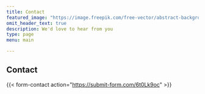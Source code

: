 ```yaml
---
title: Contact
featured_image: "https://image.freepik.com/free-vector/abstract-background-with-dots-blurry-shapes_23-2148705493.jpg"
omit_header_text: true
description: We'd love to hear from you
type: page
menu: main

---
```



## Contact

{{< form-contact action="https://submit-form.com/6t0Lk9oc"  >}}
